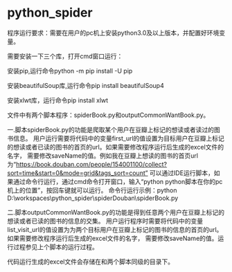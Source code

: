 # python_spider 
程序运行要求：需要在用户的pc机上安装python3.0及以上版本，并配置好环境变量。

需要安装一下三个库，打开cmd窗口运行：

安装pip,运行命令python -m pip install -U pip

安装beautifulSoup库,运行命令pip install beautifulSoup4

安装xlwt库，运行命令pip install xlwt

文件中有两个脚本程序：spiderBook.py和outputCommonWantBook.py。

一.脚本spiderBook.py的功能是爬取某个用户在豆瓣上标记的想读或者读过的图书信息。
用户运行需要将代码中的变量first_url的值设置为目标用户在豆瓣上标记的想读或者已读的图书的首页的url。如果需要修改程序运行后生成的excel文件的名字，
需要修改saveName的值。例如我在豆瓣上想读的图书的首页url为“https://book.douban.com/people/154001100/collect?sort=time&start=0&mode=grid&tags_sort=count”
可以通过IDE运行脚本，如果通过命令行运行，通过cmd命令打开窗口，输入“python python脚本在你的pc机上的位置”，按回车键就可以运行。
命令行运行示例：python D:\workspaces\python_spider\spiderDouban\spiderBook.py

二.脚本outputCommonWantBook.py的功能是得到任意两个用户在豆瓣上标记的想读或者已读的图书的信息的交集。
用户运行程序时需要将代码中的变量list_visit_url的值设置为为两个目标用户在豆瓣上标记的图书的信息的首页的url。如果需要修改程序运行后生成的excel文件的名字，
需要修改saveName的值。运行过程参见上个脚本的运行过程。

代码运行生成的excel文件会存储在和两个脚本同级的目录下。
